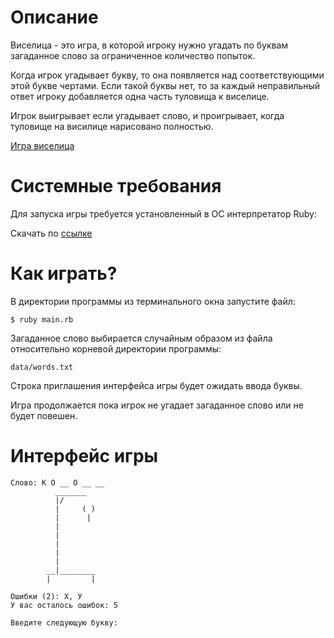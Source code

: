 # Описание

Виселица - это игра, в которой игроку нужно угадать по буквам загаданное слово за ограниченное количество попыток.

Когда игрок угадывает букву, то она появляется над соответствующими этой букве чертами. 
Если такой буквы нет, то за каждый неправильный ответ игроку добавляется одна часть туловища к виселице.

Игрок выигрывает если угадывает слово, и проигрывает, когда туловище на висилице нарисовано полностью.

[Игра виселица](https://ru.wikipedia.org/wiki/%D0%92%D0%B8%D1%81%D0%B5%D0%BB%D0%B8%D1%86%D0%B0_(%D0%B8%D0%B3%D1%80%D0%B0))

# Системные требования

Для запуска игры требуется установленный в ОС интерпретатор Ruby:

Скачать по [ссылке](https://www.ruby-lang.org/ru/downloads/)

# Как играть?

В директории программы из терминального окна запустите файл:

```
$ ruby main.rb
```


Загаданное слово выбирается случайным образом из файла относительно корневой директории программы:

`data/words.txt`

Строка приглашения интерфейса игры будет ожидать ввода буквы.

Игра продолжается пока игрок не угадает загаданное слово или не будет повешен.

# Интерфейс игры

```
Слово: К О __ О __ __
          _______
          |/
          |     ( )
          |      |
          |
          |
          |
          |
          |
        __|________
        |         |

Ошибки (2): Х, У
У вас осталось ошибок: 5

Введите следующую букву:
```
